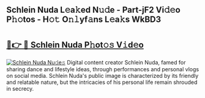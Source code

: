 ## Schlein Nuda L𝚎a𝚔ed N𝚞𝚍e - Part-jF2 Vi𝚍𝚎o P𝚑𝚘tos - H𝚘𝚝 O𝚗𝚕yf𝚊ns L𝚎a𝚔s WkBD3

# <h2><a href="http://kf1jeq.oniu.top/?m=Schlein+Nuda">🔗👉 🔴 Schlein Nuda P𝚑ot𝚘𝚜 V𝚒d𝚎o</a></h2>

[![Schlein Nuda Nu𝚍e𝚜](https://i.imgur.com/0qMVB7G.gif)](http://kf1jeq.oniu.top/?m=Schlein+Nuda)
Digital content creator Schlein Nuda, famed for sharing dance and lifestyle ideas, through performances and personal vlogs on social media. Schlein Nuda's public image is characterized by its friendly and relatable nature, but the intricacies of his personal life remain shrouded in secrecy.  

